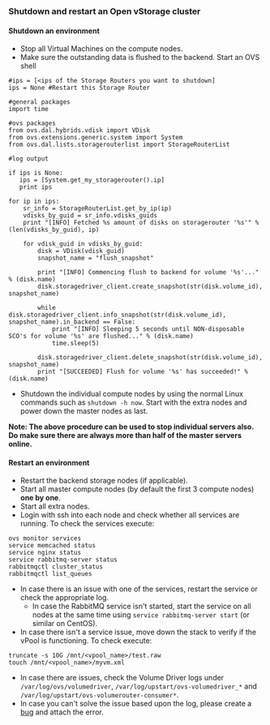 ### Shutdown and restart an Open vStorage cluster

#### Shutdown an environment
* Stop all Virtual Machines on the compute nodes.
* Make sure the outstanding data is flushed to the backend. Start an OVS shell

```
#ips = [<ips of the Storage Routers you want to shutdown]
ips = None #Restart this Storage Router

#general packages
import time

#ovs packages
from ovs.dal.hybrids.vdisk import VDisk
from ovs.extensions.generic.system import System
from ovs.dal.lists.storagerouterlist import StorageRouterList

#log output

if ips is None:
   ips = [System.get_my_storagerouter().ip]
   print ips

for ip in ips:
	sr_info = StorageRouterList.get_by_ip(ip)
    vdisks_by_guid = sr_info.vdisks_guids
	print "[INFO] Fetched %s amount of disks on storagerouter '%s'" % (len(vdisks_by_guid), ip)

	for vdisk_guid in vdisks_by_guid:
		disk = VDisk(vdisk_guid)
		snapshot_name = "flush_snapshot"

		print "[INFO] Commencing flush to backend for volume '%s'..." % (disk.name)
		disk.storagedriver_client.create_snapshot(str(disk.volume_id), snapshot_name)

		while disk.storagedriver_client.info_snapshot(str(disk.volume_id), snapshot_name).in_backend == False:
            print "[INFO] Sleeping 5 seconds until NON-disposable SCO's for volume '%s' are flushed..." % (disk.name)
			time.sleep(5)

		disk.storagedriver_client.delete_snapshot(str(disk.volume_id), snapshot_name)
		print "[SUCCEEDED] Flush for volume '%s' has succeeded!" % (disk.name)
```

* Shutdown the individual compute nodes by using the normal Linux commands such as `shutdown -h now`. Start with the extra nodes and power down the master nodes as last.

**Note: The above procedure can be used to stop individual servers also.  Do make sure there are always more than half of the master servers online.**



#### Restart an environment
* Restart the backend storage nodes (if applicable).
* Start all master compute nodes (by default the first 3 compute nodes) **one by one**.
* Start all extra nodes.
* Login with ssh into each node and check whether all services are running. To check the services execute:
```
ovs monitor services
service memcached status
service nginx status
service rabbitmq-server status
rabbitmqctl cluster_status
rabbitmqctl list_queues
```
* In case there is an issue with one of the services, restart the service or check the appropriate log.
    * In case the RabbitMQ service isn't started, start the service on all nodes at the same time using `service rabbitmq-server start` (or similar on CentOS).
* In case there isn't a service issue, move down the stack to verify if the vPool is functioning. To check execute:
```
truncate -s 10G /mnt/<vpool_name>/test.raw
touch /mnt/<vpool_name>/myvm.xml
```
* In case there are issues, check the Volume Driver logs under `/var/log/ovs/volumedriver`, `/var/log/upstart/ovs-volumedriver_*` and `/var/log/upstart/ovs-volumerouter-consumer*`.
* In case you can't solve the issue based upon the log, please create a [bug](https://github.com/openvstorage/openvstorage/issues) and attach the error.